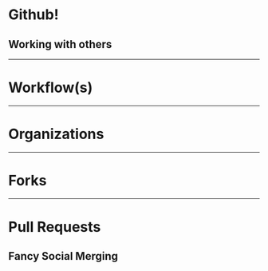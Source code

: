 # Github!

## Working with others

---

# Workflow(s)

---

# Organizations

---

# Forks

---

# Pull Requests

## Fancy Social Merging
